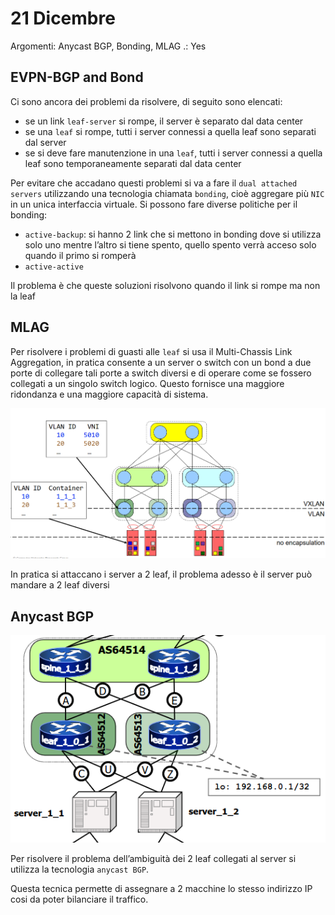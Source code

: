 # 21 Dicembre

Argomenti: Anycast BGP, Bonding, MLAG
.: Yes

## EVPN-BGP and Bond

Ci sono ancora dei problemi da risolvere, di seguito sono elencati:

- se un link `leaf-server` si rompe, il server è separato dal data center
- se una `leaf` si rompe, tutti i server connessi a quella leaf sono separati dal server
- se si deve fare manutenzione in una `leaf`, tutti i server connessi a quella leaf sono temporaneamente separati dal data center

Per evitare che accadano questi problemi si va a fare il `dual attached servers` utilizzando una tecnologia chiamata `bonding`, cioè aggregare più `NIC` in un unica interfaccia virtuale. Si possono fare diverse politiche per il bonding:

- `active-backup`: si hanno 2 link che si mettono in bonding dove si utilizza solo uno mentre l’altro si tiene spento, quello spento verrà acceso solo quando il primo si romperà
- `active-active`

Il problema è che queste soluzioni risolvono quando il link si rompe ma non la leaf

## MLAG

Per risolvere i problemi di guasti alle `leaf` si usa il Multi-Chassis Link Aggregation, in pratica consente a un server o switch con un bond a due porte di collegare tali porte a switch diversi e di operare come se fossero collegati a un singolo switch logico. Questo fornisce una maggiore ridondanza e una maggiore capacità di sistema.

![Screenshot from 2023-12-24 22-48-08.png](Screenshot_from_2023-12-24_22-48-08.png)

In pratica si attaccano i server a 2 leaf, il problema adesso è il server può mandare a 2 leaf diversi

## Anycast BGP

![Screenshot from 2023-12-24 23-00-24.png](Screenshot_from_2023-12-24_23-00-24.png)

Per risolvere il problema dell’ambiguità dei 2 leaf collegati al server si utilizza la tecnologia `anycast BGP`.

Questa tecnica permette di assegnare a 2 macchine lo stesso indirizzo IP cosi da poter bilanciare il traffico.